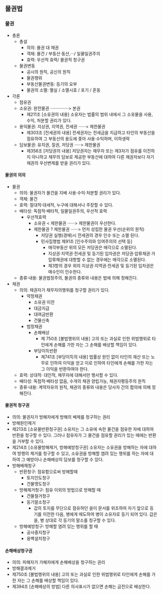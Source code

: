 ## 물권법
### 물권
- 총론
    - 총설
        - 의의: 물권 대 채권
        - 객체: 물건 / 부동산·동산,···/ 일물일권주의
        - 효력: 우선적 효력/ 물권적 청구권
    - 물권변동
        - 공시의 원칙, 공신의 원칙
        - 물권행위
        - 부동산물권변동: 등기의 요부
        - 물권의 소멸: 멸실 / 소멸시효 / 포기 / 혼동
- 각론
    - 점유권
    - 소유권: 완전물권 ···············> 본권
        - 제211조 [소유권의 내용] 소유자는 법률의 범위 내에서 그 소유물을 사용, 수익, 처분할 권리가 있다.
    - 용익물권: 지상권, 지역권, 전세권 ······> 제한물권
        - 제303조 [전세권의 내용] 전세권자는 전세금을 지급하고 타인의 부동산을 점유하여 그 부동산의 용도에 좇아 사용·수익하며, 이하생략
    - 담보물권: 유치권, 질권, 저당권 ·····> 제한물권
        - 제356조 [저당권의 내용] 저당권자는 채무자 또는 제3자가 점유를 이전하지 아니하고 채무의 담보로 제공한 부동산에 대하여 다른 채권자보다 자기 채권의 우선변제를 받을 권리가 있다.
#### 물권의 의의
- 물권
    - 의의: 물권자가 물건을 지배 사용·수익·처분할 권리가 있다.
    - 객체: 물건
    - 효력: 절대적·대세적, 누구에 대해서나 주장할 수 있다.
    - 배타성: 독점적·배타적, 일물일권주의, 우선적 효력
        - 우선적효력
            - 소유권 < 제한물권 ······> 제한물권이 우선한다.
            - 제한물권 ? 제한물권 ······> 먼저 성립한 물권 우선(순위의 원칙)
                - 저당권 실행(경매)시 전세권의 경우 인수 또는 소멸 된다.
                - 민사집행법 제91조 [인수주의와 잉여주의의 선택 등]
                    - 매각부동산 위의 모든 저당권은 매각으로 소멸된다.
                    - 지상권·지역권·전세권 및 등기된 임차권은 저당권·압류채권·가압류채권에 대항할 수 없는 경우에는 매각으로 소멸된다.
                    - 제3항의 경우 외의 지상권·지역권·전세권 및 등기된 임차권은 매수인이 인수한다.
    - 종류·내용: 물권법정주의, 물권의 종류와 내용은 법에 의해 정해진다.
- 채권
    - 의의: 채권자가 채무자의행위를 청구할 권리가 있다.
        - 약정채권
            - 소유권 이전
            - 대금지급
            - 대여금반환
            - 건물신축
        - 법정채권
            - 손해배상
                - 제 750조 [불법행위의 내용] 고의 또는 과실로 인한 위법행위로 타인에게 손해를 가한 자는 그 손해를 배상할 책임이 있다.
            - 부당이득반환
                - 제741조 [부당이득의 내용] 법률상 원인 없이 타인의 재산 또는 노무로 인하여 이익을 얻고 이로 인하여 타인에게 손해를 가한 자는 그 이익을 반환하여야 한다.
    - 효력: 상대적· 대인적, 채무자에 대해서만 행사할 수 있다.
    - 배타성: 독점적·배타성 없음, 수개의 채권 양립가능, 채권자평등주의 원칙
    - 종류·내용: 계약자유의 원칙, 채권의 종류와 내용은 당사자 간의 합의에 의해 정해진다.
#### 물권적 청구권
- 의의: 물권자가 방해자에게 방해의 배제를 청구하는 권리
- 방해원인제거
- 제213조 [소유물반환청구권] 소유자는 그 소유에 속한 물건을 점유한 자에 대하여 반환을 청구할 수 있다. 
그러나 점유자가 그 물건을 점유할 권리가 있는 때에는 반환을 거부할 수 있다.
- 제214조 [소유물방해제거, 방해예방청구권] 소유자는 소유권을 방해하는 자에 대하여 방행의 제거를 청구할 수 있고,
소유권을 방해할 염려 있는 행위를 하는 자에 대하여 그 예방이나 손해배상의 담보를 청구할 수 있다.
- 방해배제청구
    - 반환청구: 점유함으로써 방해할때 
        - 토지인도청구
        - 건물명도청구
    - 방해제거청구: 점유 이외의 방법으로 방해할 때
        - 건물철거청구
        - 등기말소청구
            - 갑의 토지를 무단으로 점유하던 을이 문서를 위조하여 자기 앞으로 등기를 이전한 다음, 병에게 매도하여 병이 소유자로 등기 되어 있다.
            갑은 을, 병 상대로 각 등기의 말소를 청구할 수 있다.
    - 방해예방청구: 방해할 염려 있는 행위를 할 때
        - 공사중지청구
        - 옹벽설치청구
#### 손해배상청구권
- 의의: 피해자가 가해자에게 손해배상을 청구하는 권리
- 방해결과제거
- 제750조 [불법행위의 내용] 고의 또는 과실로 인한 위법행위로 타인에게 손해를 가한 자는 그 손해를 배상할 책임이 있다.
- 제394조 [손해배상의 방법] 다른 의사표시가 없으면 손해는 금전으로 배상한다.